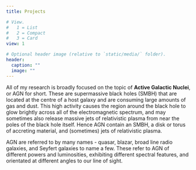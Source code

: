 ```yaml
---
title: Projects

# View.
#   1 = List
#   2 = Compact
#   3 = Card
view: 1

# Optional header image (relative to `static/media/` folder).
header:
  caption: ""
  image: ""
---
```


All of my research is broadly focused on the topic of **Active Galactic Nuclei**, or AGN for short. These are supermassive black holes (SMBH) that are located at the centre of a host galaxy and are consuming large amounts of gas and dust. This high activity causes the region around the black hole to glow brightly across all of the electromagnetic spectrum, and may sometimes also release massive jets of relativistic plasma from near the poles of the black hole itself. Hence AGN contain an SMBH, a disk or torus of accreting material, and (sometimes) jets of relativistic plasma. 

AGN are referred to by many names - quasar, blazar, broad line radio galaxies, and Seyfert galaxies to name a few. These refer to AGN of different powers and luminosities, exhibiting different spectral features, and orientated at different angles to our line of sight. 


